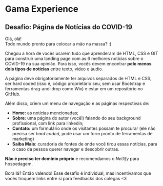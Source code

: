 # Gama Experience
## Desafio: Página de Notícias do COVID-19

Olá, olá!  
Todo mundo pronto para colocar a mão na massa? :)

Chegou a hora de vocês usarem tudo que aprenderam de HTML, CSS e GIT para construir uma landing page com as 6 melhores notícias sobre o COVID-19 na sua opinião. Para isso, vocês devem encontrar **pelo menos dois tipos de notícias** entre texto, vídeo e áudio.

A página deve obrigatoriamente ter arquivos separados de HTML e CSS, ser hard coded (isso é, código proprietário seu, sem usar Bootstrap e ferramentas drag-and-drop como Wix) e estar em um repositório no GitHub.

Além disso, criem um menu de navegação e as páginas respectivas de:
- **Home:** as notícias mencionadas;
- **Sobre:** uma página do autor (você!) falando do seu background profissional, com link para linkedin;
- **Contato:** um formulário onde os visitantes possam te procurar (ele não precisa ser *hard coded*, pode usar um form pronto de ferramentas de marketing)
- **Saiba Mais:** curadoria de fontes de onde você tirou essas notícias, para o caso da pessoa querer navegar e descobrir outras.

**Não é preciso ter domínio próprio** e recomendamos o *Netlify* para hospedagem.

Bora lá? Então valendo! Esse desafio é individual, mas incentivamos que vocês troquem links entre si para feedbacks dos colegas <3
